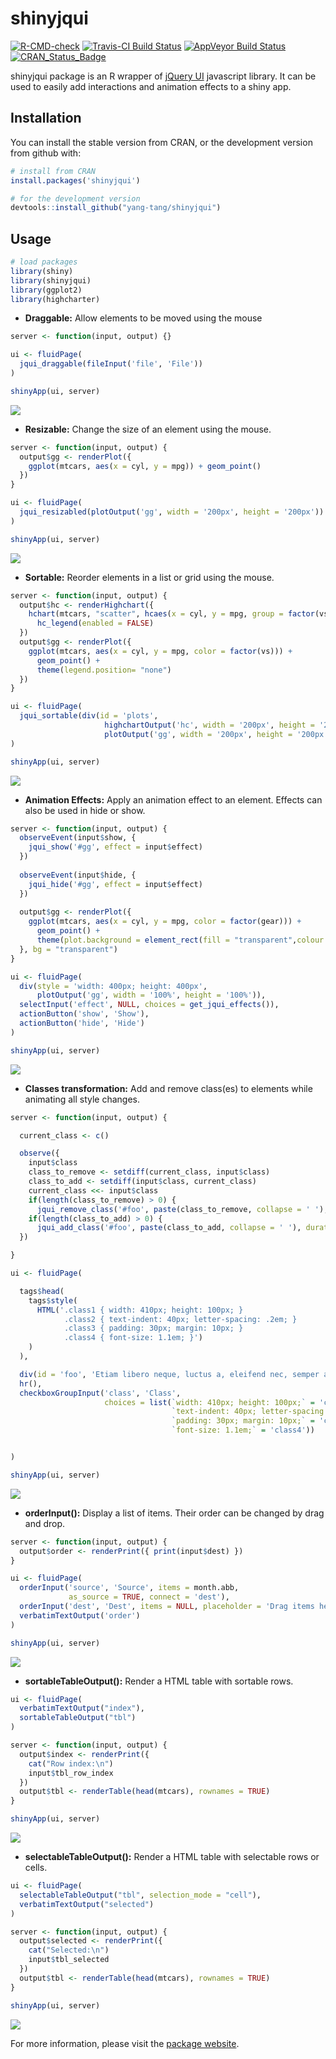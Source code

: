 
<!-- README.md is generated from README.Rmd. Please edit that file -->

# shinyjqui

<!-- badges: start -->

[![R-CMD-check](https://github.com/Yang-Tang/shinyjqui/workflows/R-CMD-check/badge.svg)](https://github.com/Yang-Tang/shinyjqui/actions)
[![Travis-CI Build
Status](https://travis-ci.org/Yang-Tang/shinyjqui.svg?branch=master)](https://travis-ci.org/Yang-Tang/shinyjqui)
[![AppVeyor Build
Status](https://ci.appveyor.com/api/projects/status/github/Yang-Tang/shinyjqui?branch=master&svg=true)](https://ci.appveyor.com/project/Yang-Tang/shinyjqui)
[![CRAN_Status_Badge](https://www.r-pkg.org/badges/version/shinyjqui)](https://cran.r-project.org/package=shinyjqui)
<!-- badges: end -->

shinyjqui package is an R wrapper of [jQuery UI](https://jqueryui.com/)
javascript library. It can be used to easily add interactions and
animation effects to a shiny app.

## Installation

You can install the stable version from CRAN, or the development version
from github with:

``` r
# install from CRAN
install.packages('shinyjqui')

# for the development version
devtools::install_github("yang-tang/shinyjqui")
```

## Usage

``` r
# load packages
library(shiny)
library(shinyjqui)
library(ggplot2)
library(highcharter)
```

-   **Draggable:** Allow elements to be moved using the mouse

``` r
server <- function(input, output) {}

ui <- fluidPage(
  jqui_draggable(fileInput('file', 'File'))
)

shinyApp(ui, server)
```

![](man/figures/README-draggable.gif)

-   **Resizable:** Change the size of an element using the mouse.

``` r
server <- function(input, output) {
  output$gg <- renderPlot({
    ggplot(mtcars, aes(x = cyl, y = mpg)) + geom_point()
  })
}

ui <- fluidPage(
  jqui_resizabled(plotOutput('gg', width = '200px', height = '200px'))
)

shinyApp(ui, server)
```

![](man/figures/README-resizable.gif)

-   **Sortable:** Reorder elements in a list or grid using the mouse.

``` r
server <- function(input, output) {
  output$hc <- renderHighchart({
    hchart(mtcars, "scatter", hcaes(x = cyl, y = mpg, group = factor(vs))) %>% 
      hc_legend(enabled = FALSE)
  })
  output$gg <- renderPlot({
    ggplot(mtcars, aes(x = cyl, y = mpg, color = factor(vs))) + 
      geom_point() + 
      theme(legend.position= "none")
  })
}

ui <- fluidPage(
  jqui_sortable(div(id = 'plots',
                     highchartOutput('hc', width = '200px', height = '200px'),
                     plotOutput('gg', width = '200px', height = '200px')))
)

shinyApp(ui, server)
```

![](man/figures/README-sortable.gif)

-   **Animation Effects:** Apply an animation effect to an element.
    Effects can also be used in hide or show.

``` r
server <- function(input, output) {
  observeEvent(input$show, {
    jqui_show('#gg', effect = input$effect)
  })
  
  observeEvent(input$hide, {
    jqui_hide('#gg', effect = input$effect)
  })
  
  output$gg <- renderPlot({
    ggplot(mtcars, aes(x = cyl, y = mpg, color = factor(gear))) +
      geom_point() +
      theme(plot.background = element_rect(fill = "transparent",colour = NA))
  }, bg = "transparent")
}

ui <- fluidPage(
  div(style = 'width: 400px; height: 400px',
      plotOutput('gg', width = '100%', height = '100%')),
  selectInput('effect', NULL, choices = get_jqui_effects()),
  actionButton('show', 'Show'),
  actionButton('hide', 'Hide')
)

shinyApp(ui, server)
```

![](man/figures/README-effects.gif)

-   **Classes transformation:** Add and remove class(es) to elements
    while animating all style changes.

``` r
server <- function(input, output) {

  current_class <- c()

  observe({
    input$class
    class_to_remove <- setdiff(current_class, input$class)
    class_to_add <- setdiff(input$class, current_class)
    current_class <<- input$class
    if(length(class_to_remove) > 0) {
      jqui_remove_class('#foo', paste(class_to_remove, collapse = ' '), duration = 1000)}
    if(length(class_to_add) > 0) {
      jqui_add_class('#foo', paste(class_to_add, collapse = ' '), duration = 1000)}
  })

}

ui <- fluidPage(

  tags$head(
    tags$style(
      HTML('.class1 { width: 410px; height: 100px; }
            .class2 { text-indent: 40px; letter-spacing: .2em; }
            .class3 { padding: 30px; margin: 10px; }
            .class4 { font-size: 1.1em; }')
    )
  ),

  div(id = 'foo', 'Etiam libero neque, luctus a, eleifend nec, semper at, lorem. Sed pede.'),
  hr(),
  checkboxGroupInput('class', 'Class',
                     choices = list(`width: 410px; height: 100px;` = 'class1',
                                    `text-indent: 40px; letter-spacing: .2em;` = 'class2',
                                    `padding: 30px; margin: 10px;` = 'class3',
                                    `font-size: 1.1em;` = 'class4'))


)

shinyApp(ui, server)
```

![](man/figures/README-classes.gif)

-   **orderInput():** Display a list of items. Their order can be
    changed by drag and drop.

``` r
server <- function(input, output) {
  output$order <- renderPrint({ print(input$dest) })
}

ui <- fluidPage(
  orderInput('source', 'Source', items = month.abb,
             as_source = TRUE, connect = 'dest'),
  orderInput('dest', 'Dest', items = NULL, placeholder = 'Drag items here...'),
  verbatimTextOutput('order')
)

shinyApp(ui, server)
```

![](man/figures/README-orderInput.gif)

-   **sortableTableOutput():** Render a HTML table with sortable rows.

``` r
ui <- fluidPage(
  verbatimTextOutput("index"),
  sortableTableOutput("tbl")
)

server <- function(input, output) {
  output$index <- renderPrint({
    cat("Row index:\n")
    input$tbl_row_index
  })
  output$tbl <- renderTable(head(mtcars), rownames = TRUE)
}

shinyApp(ui, server)
```

![](man/figures/README-sortableTableOutput.gif)

-   **selectableTableOutput():** Render a HTML table with selectable
    rows or cells.

``` r
ui <- fluidPage(
  selectableTableOutput("tbl", selection_mode = "cell"),
  verbatimTextOutput("selected")
)

server <- function(input, output) {
  output$selected <- renderPrint({
    cat("Selected:\n")
    input$tbl_selected
  })
  output$tbl <- renderTable(head(mtcars), rownames = TRUE)
}

shinyApp(ui, server)
```

![](man/figures/README-selectableTableOutput_cell.gif)

For more information, please visit the [package
website](https://yang-tang.github.io/shinyjqui/).

